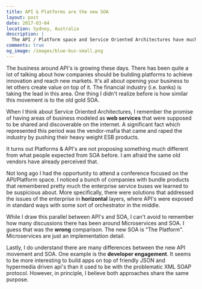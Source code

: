 ```yaml
---
title: API & Platforms are the new SOA
layout: post
date: 2017-03-04
location: Sydney, Australia
description: |
  The API / Platform space and Service Oriented Architectures have much in common, specially the appetite from vendors to sell their solutions.
comments: true
og_image: /images/blue-bus-small.png
---
```


The business around API's is growing these days. There has been quite a lot of talking about how companies should be building platforms to achieve innovation and reach new markets. It's all about opening your business to let others create value on top of it. The financial industry (i.e. banks) is taking the lead in this area. One thing I didn't realize before is how similar this movement is to the old gold SOA.

<!--more-->

When I think about Service Oriented Architectures, I remember the promise of having areas of business modeled as **web services** that were supposed to be shared and discoverable on the internet. A significant fact which represented this period was the vendor-mafia that came and raped the industry by pushing their heavy weight ESB products. 

<amp-img
    media="(min-width: 600px)"
    src="{{ site.cdn.https }}/images/blue-bus.svg"
    alt="enterprise-service-bus"
    width="1"
    height="1"
    class="image-right"
    layout="responsive">
</amp-img>

It turns out Platforms & API's are not proposing something much different from what people expected from SOA before. I am afraid the same old vendors have already perceived that.

Not long ago I had the opportunity to attend a conference focused on the API/Platform space. I noticed a bunch of companies with bundle products that remembered pretty much the enterprise service buses we learned to be suspicious about. More specifically, there were solutions that addressed the issues of the enterprise in **horizontal** layers, where API's were exposed in standard ways with some sort of orchestrator in the middle.

While I draw this parallel between API's and SOA, I can't avoid to remember how many discussions there has been around Microservices and SOA. I guess that was the **wrong** comparison. The new SOA is "The Platform". Microservices are just an implementation detail.

Lastly, I do understand there are many differences between the new API movement and SOA. One example is the **developer engagement**. It seems to be more interesting to build apps on top of friendly JSON and hypermedia driven api's than it used to be with the problematic XML SOAP protocol. However, in principle, I believe both approaches share the same purpose.
